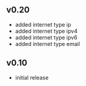 ## v0.20

* added internet type ip
* added internet type ipv4
* added internet type ipv6
* added internet type email

## v0.10

 * initial release
